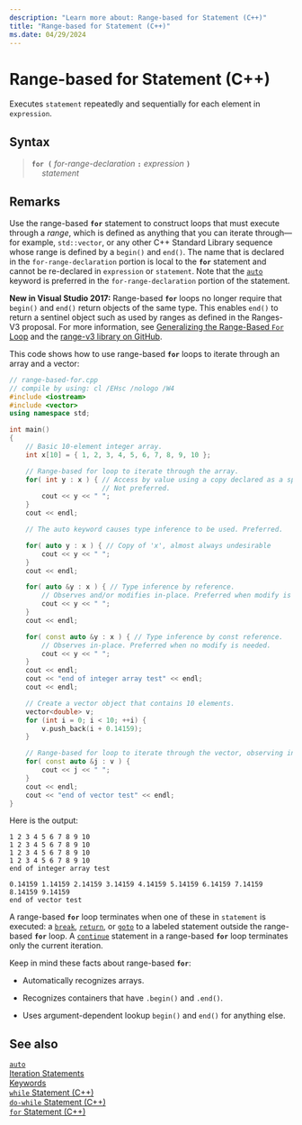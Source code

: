 ```yaml
---
description: "Learn more about: Range-based for Statement (C++)"
title: "Range-based for Statement (C++)"
ms.date: 04/29/2024
---
```

# Range-based for Statement (C++)

Executes `statement` repeatedly and sequentially for each element in `expression`.

## Syntax

> **`for (`** *for-range-declaration* **`:`** *expression* **`)`**\
&emsp; *statement*

## Remarks

Use the range-based **`for`** statement to construct loops that must execute through a *range*, which is defined as anything that you can iterate through—for example, `std::vector`, or any other C++ Standard Library sequence whose range is defined by a `begin()` and `end()`. The name that is declared in the `for-range-declaration` portion is local to the **`for`** statement and cannot be re-declared in `expression` or `statement`. Note that the [`auto`](../cpp/auto-cpp.md) keyword is preferred in the `for-range-declaration` portion of the statement.

**New in Visual Studio 2017:**  Range-based **`for`** loops no longer require that `begin()` and `end()` return objects of the same type. This enables `end()` to return a sentinel object such as used by ranges as defined in the Ranges-V3 proposal. For more information, see [Generalizing the Range-Based `For` Loop](https://wg21.link/p0184r0) and the [range-v3 library on GitHub](https://github.com/ericniebler/range-v3).

This code shows how to use range-based **`for`** loops to iterate through an array and a vector:

```cpp
// range-based-for.cpp
// compile by using: cl /EHsc /nologo /W4
#include <iostream>
#include <vector>
using namespace std;

int main()
{
    // Basic 10-element integer array.
    int x[10] = { 1, 2, 3, 4, 5, 6, 7, 8, 9, 10 };

    // Range-based for loop to iterate through the array.
    for( int y : x ) { // Access by value using a copy declared as a specific type.
                       // Not preferred.
        cout << y << " ";
    }
    cout << endl;

    // The auto keyword causes type inference to be used. Preferred.

    for( auto y : x ) { // Copy of 'x', almost always undesirable
        cout << y << " ";
    }
    cout << endl;

    for( auto &y : x ) { // Type inference by reference.
        // Observes and/or modifies in-place. Preferred when modify is needed.
        cout << y << " ";
    }
    cout << endl;

    for( const auto &y : x ) { // Type inference by const reference.
        // Observes in-place. Preferred when no modify is needed.
        cout << y << " ";
    }
    cout << endl;
    cout << "end of integer array test" << endl;
    cout << endl;

    // Create a vector object that contains 10 elements.
    vector<double> v;
    for (int i = 0; i < 10; ++i) {
        v.push_back(i + 0.14159);
    }

    // Range-based for loop to iterate through the vector, observing in-place.
    for( const auto &j : v ) {
        cout << j << " ";
    }
    cout << endl;
    cout << "end of vector test" << endl;
}
```

Here is the output:

```Output
1 2 3 4 5 6 7 8 9 10
1 2 3 4 5 6 7 8 9 10
1 2 3 4 5 6 7 8 9 10
1 2 3 4 5 6 7 8 9 10
end of integer array test

0.14159 1.14159 2.14159 3.14159 4.14159 5.14159 6.14159 7.14159 8.14159 9.14159
end of vector test
```

A range-based **`for`** loop terminates when one of these in `statement` is executed: a [`break`](../cpp/break-statement-cpp.md), [`return`](../cpp/return-statement-cpp.md), or [`goto`](../cpp/goto-statement-cpp.md) to a labeled statement outside the range-based **`for`** loop. A [`continue`](../cpp/continue-statement-cpp.md) statement in a range-based **`for`** loop terminates only the current iteration.

Keep in mind these facts about range-based **`for`**:

- Automatically recognizes arrays.

- Recognizes containers that have `.begin()` and `.end()`.

- Uses argument-dependent lookup `begin()` and `end()` for anything else.

## See also

[`auto`](../cpp/auto-cpp.md)<br/>
[Iteration Statements](../cpp/iteration-statements-cpp.md)<br/>
[Keywords](../cpp/keywords-cpp.md)<br/>
[`while` Statement (C++)](../cpp/while-statement-cpp.md)<br/>
[`do-while` Statement (C++)](../cpp/do-while-statement-cpp.md)<br/>
[`for` Statement (C++)](../cpp/for-statement-cpp.md)
